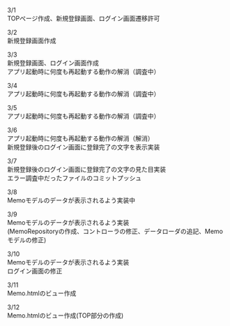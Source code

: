 3/1<br>
TOPぺージ作成、新規登録画面、ログイン画面遷移許可<br>

3/2<br>
新規登録画面作成<br>

3/3<br>
新規登録画面、ログイン画面作成<br>
アプリ起動時に何度も再起動する動作の解消（調査中）<br>

3/4<br>
アプリ起動時に何度も再起動する動作の解消（調査中）<br>

3/5<br>
アプリ起動時に何度も再起動する動作の解消（調査中）<br>

3/6<br>
アプリ起動時に何度も再起動する動作の解消（解消）<br>
新規登録後のログイン画面に登録完了の文字を表示実装<br>

3/7<br>
新規登録後のログイン画面に登録完了の文字の見た目実装<br>
エラー調査中だったファイルのコミットプッシュ<br>

3/8<br>
Memoモデルのデータが表示されるよう実装中<br>

3/9<br>
Memoモデルのデータが表示されるよう実装<br>
(MemoRepositoryの作成、コントローラの修正、データローダの追記、Memoモデルの修正)<br>

3/10<br>
Memoモデルのデータが表示されるよう実装<br>
ログイン画面の修正<br>

3/11<br>
Memo.htmlのビュー作成<br>

3/12<br>
Memo.htmlのビュー作成(TOP部分の作成)<br>
